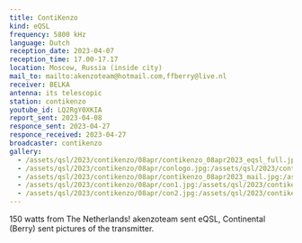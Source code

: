 ```yaml
---
title: ContiKenzo
kind: eQSL
frequency: 5800 kHz
language: Dutch
reception_date: 2023-04-07
reception_time: 17.00-17.17
location: Moscow, Russia (inside city)
mail_to: mailto:akenzoteam@hotmail.com,ffberry@live.nl
receiver: BELKA
antenna: its telescopic
station: contikenzo
youtube_id: LQ2RgY0XKIA
report_sent: 2023-04-08
responce_sent: 2023-04-27
responce_received: 2023-04-27
broadcaster: contikenzo
gallery:
  - /assets/qsl/2023/contikenzo/08apr/contikenzo_08apr2023_eqsl_full.jpg:/assets/qsl/2023/contikenzo/08apr/contikenzo_08apr2023_eqsl_small.jpg
  - /assets/qsl/2023/contikenzo/08apr/conlogo.jpg:/assets/qsl/2023/contikenzo/08apr/conlogo.jpg
  - /assets/qsl/2023/contikenzo/08apr/contikenzo_08apr2023_mail.jpg:/assets/qsl/2023/contikenzo/08apr/contikenzo_08apr2023_mail.jpg
  - /assets/qsl/2023/contikenzo/08apr/con1.jpg:/assets/qsl/2023/contikenzo/08apr/con1.jpg
  - /assets/qsl/2023/contikenzo/08apr/con2.jpg:/assets/qsl/2023/contikenzo/08apr/con2.jpg
---
```


150 watts from The Netherlands!
akenzoteam sent eQSL, Continental (Berry) sent pictures of the transmitter.
